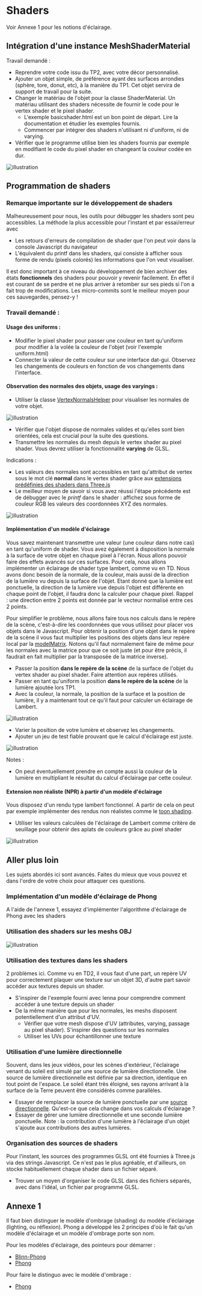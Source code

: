 # Shaders

Voir Annexe 1 pour les notions d'éclairage.

## Intégration d'une instance MeshShaderMaterial

Travail demandé :
- Reprendre votre code issu du TP2, avec votre décor personnalisé.
- Ajouter un objet simple, de préférence ayant des surfaces arrondies (sphère, tore, donut, etc), à la manière du TP1. Cet objet servira de support de travail pour la suite.
- Changer le matériau de l'objet pour la classe ShaderMaterial. Un matériau utilisant des shaders nécessite de fournir le code pour le vertex shader et le pixel shader.
  - L'exemple basicshader.html est un bon point de départ. Lire la documentation et étudier les exemples fournis. 
  - Commencer par intégrer des shaders n'utilisant ni d'uniform, ni de varying.
- Vérifier que le programme utilise bien les shaders fournis par exemple en modifiant le code du pixel shader en changeant la couleur codée en dur.

![illustration](P4x_3_1.png)

## Programmation de shaders

### Remarque importante sur le développement de shaders
    
Malheureusement pour nous, les outils pour débugger les shaders sont peu accessibles. 
La méthode la plus accessible pour l'instant et par essai/erreur avec 
- Les retours d'erreurs de compilation de shader que l'on peut voir dans la console Javascript du navigateur 
- L'équivalent du printf dans les shaders, qui consiste à afficher sous forme de rendu (pixels colorés) les informations que l'on veut visualiser.

Il est donc important à ce niveau du développement de bien archiver des états **fonctionnels** des shaders pour pouvoir y revenir facilement.
En effet il est courant de se perdre et ne plus arriver à retomber sur ses pieds si l'on a fait trop de modifications. 
Les micro-commits sont le meilleur moyen pour ces sauvegardes, pensez-y !

### Travail demandé :
#### Usage des uniforms :
- Modifier le pixel shader pour passer une couleur en tant qu'uniform pour modifier à la volée la couleur de l'objet (voir l'exemple uniform.html)
- Connecter la valeur de cette couleur sur une interface dat-gui. Observez les changements de couleurs en fonction de vos changements dans l'interface.

#### Observation des normales des objets, usage des varyings :
- Utiliser la classe [VertexNormalsHelper](https://threejs.org/docs/#examples/en/helpers/VertexNormalsHelper) pour visualiser les normales de votre objet. 

![illustration](P4x_3_4.png)

- Vérifier que l'objet dispose de normales valides et qu'elles sont bien orientées, cela est crucial pour la suite des questions.
- Transmettre les normales du mesh depuis le vertex shader au pixel shader. Vous devrez utiliser la fonctionnalité **varying** de GLSL. 

Indications :
- Les valeurs des normales sont accessibles en tant qu'attribut de vertex sous le mot clé **normal** dans le vertex shader grâce aux [extensions prédéfinies des shaders dans Three.js](https://threejs.org/docs/#api/en/renderers/webgl/WebGLProgram)
- Le meilleur moyen de savoir si vous avez réussi l'étape précédente est de débugger avec le *printf* dans le shader : affichez sous forme de couleur RGB les valeurs des coordonnées XYZ des normales.

![illustration](P4x_3_5.png)

#### Implémentation d'un modèle d'éclairage
Vous savez maintenant transmettre une valeur (une couleur dans notre cas) en tant qu'uniform de shader. Vous avez également à disposition la normale à la surface de votre objet en chaque pixel à l'écran.
Nous allons pouvoir faire des effets avancés sur ces surfaces. Pour cela, nous allons implémenter un éclairage de shader type lambert, comme vu en TD.
Nous avons donc besoin de la normale, de la couleur, mais aussi de la direction de la lumière vu depuis la surface de l'objet. Etant donné que la lumière est ponctuelle, la direction de la lumière
vue depuis l'objet est différente en chaque point de l'objet, il faudra donc la calculer pour chaque pixel. Rappel : une direction entre 2 points est donnée par le vecteur normalisé entre ces 2 points.

Pour simplifier le problème, nous allons faire tous nos calculs dans le repère de la scène, c'est-à-dire les coordonnées que vous utilisez pour placer vos objets dans le Javascript.
Pour obtenir la position d'une objet dans le repère de la scène il vous faut multiplier les positions des objets dans leur repère local par la [modelMatrix](https://threejs.org/docs/#api/en/renderers/webgl/WebGLProgram).
Notons qu'il faut normalement faire de même pour les normales avec la matrice pour que ce soit juste (et pour être précis, il faudrait en fait multiplier par la transposée de la matrice inverse).
- Passer la position **dans le repère de la scène** de la surface de l'objet du vertex shader au pixel shader. Faire attention aux repères utilisés.
- Passer en tant qu'uniform la position **dans le repère de la scène** de la lumière ajoutée lors TP1.
- Avec la couleur, la normale, la position de la surface et la position de lumière, il y a maintenant tout ce qu'il faut pour calculer un éclairage de Lambert.

![illustration](P4x_3_6.png)

- Varier la position de votre lumière et observez les changements.
- Ajouter un jeu de test fiable prouvant que le calcul d'éclairage est juste.

![illustration](P4x_3_7.png)

Notes : 
- On peut éventuellement prendre en compte aussi la couleur de la lumière en multipliant le résultat du calcul d'éclairage par cette couleur.

#### Extension non réaliste (NPR) à partir d'un modèle d'éclairage
Vous disposez d'un rendu type lambert fonctionnel. A partir de cela on peut par exemple implémenter des rendus non réalistes comme le [toon shading](https://threejs.org/docs/#api/en/materials/MeshToonMaterial).
- Utiliser les valeurs calculées de l'éclairage de Lambert comme critère de seuillage pour obtenir des aplats de couleurs grâce au pixel shader

![illustration](P4x_3_8.png)

## Aller plus loin

Les sujets abordés ici sont avancés. Faites du mieux que vous pouvez et dans l'ordre de votre choix pour attaquer ces questions.

### Implémentation d'un modèle d'éclairage de Phong

A l'aide de l'annexe 1, essayez d'implémenter l'algorithme d'éclairage de Phong avec les shaders

### Utilisation des shaders sur les meshs OBJ

![illustration](P4x_3_9.png)

### Utilisation des textures dans les shaders

2 problèmes ici. Comme vu en TD2, il vous faut d'une part, un repère UV pour correctement plaquer une texture sur un objet 3D, d'autre part savoir accéder aux textures depuis un shader.
- S'inspirer de l'exemple fourni avec lenna pour comprendre comment accéder à une texture depuis un shader
- De la même manière que pour les normales, les meshs disposent potentiellement d'un attribut d'UV.
  - Vérifier que votre mesh dispose d'UV (attributes, varying, passage au pixel shader). S'inspirer des questions sur les normales
  - Utiliser les UVs pour échantillonner une texture


### Utilisation d'une lumière directionnelle

Souvent, dans les jeux vidéos, pour les scènes d'extérieur, l'éclairage venant du soleil est simulé par une source de lumière directionnelle. 
Une source de lumière directionnelle est définie par sa direction, identique en tout point de l'espace. Le soleil étant très éloigné, ses rayons arrivant à la surface de la Terre peuvent être considérés comme parallèles.

- Essayer de remplacer la source de lumière ponctuelle par une [source directionnelle](https://threejs.org/docs/#api/en/lights/DirectionalLight). Qu'est-ce que cela change dans vos calculs d'éclairage ?
- Essayer de gérer une lumière directionnelle et une seconde lumière ponctuelle. Note : la contribution d'une lumière à l'éclairage d'un objet s'ajoute aux contributions des autres lumières.

### Organisation des sources de shaders

Pour l'instant, les sources des programmes GLSL ont été fournies à Three.js via des strings Javascript. Ce n'est pas le plus agréable, et d'ailleurs, on stocke habituellement chaque shader dans un fichier séparé.

- Trouver un moyen d'organiser le code GLSL dans des fichiers séparés, avec dans l'idéal, un fichier par programme GLSL.

## Annexe 1

Il faut bien distinguer le modèle d'ombrage (shading) du modèle d'éclairage (lighting, ou réflexion). Phong a développé les 2 principes d'où le fait qu'un modèle d'éclairage et un modèle d'ombrage porte son nom.

Pour les modèles d'éclairage, des pointeurs pour démarrer :
- [Blinn-Phong](https://en.wikipedia.org/wiki/Blinn%E2%80%93Phong_shading_model)
- [Phong](https://en.wikipedia.org/wiki/Phong_reflection_model)

Pour faire le distinguo avec le modèle d'ombrage : 
- [Phong](https://en.wikipedia.org/wiki/Phong_shading)
